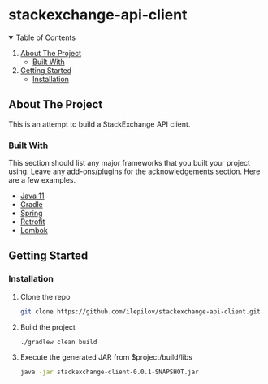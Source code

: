 # stackexchange-api-client

<!-- TABLE OF CONTENTS -->
<details open="open">
  <summary>Table of Contents</summary>
  <ol>
    <li>
      <a href="#about-the-project">About The Project</a>
      <ul>
        <li><a href="#built-with">Built With</a></li>
      </ul>
    </li>
    <li>
      <a href="#getting-started">Getting Started</a>
      <ul>
        <li><a href="#installation">Installation</a></li>
      </ul>
    </li>
  </ol>
</details>



<!-- ABOUT THE PROJECT -->
## About The Project

This is an attempt to build a StackExchange API client.

### Built With

This section should list any major frameworks that you built your project using. Leave any add-ons/plugins for the acknowledgements section. Here are a few examples.
* [Java 11](https://openjdk.java.net/projects/jdk/11/)
* [Gradle](https://gradle.org/)
* [Spring](https://spring.io/)
* [Retrofit](https://square.github.io/retrofit/)
* [Lombok](https://projectlombok.org/)

## Getting Started

### Installation

1. Clone the repo
   ```sh
   git clone https://github.com/ilepilov/stackexchange-api-client.git
   ```
2. Build the project
   ```sh
   ./gradlew clean build
   ```
3. Execute the generated JAR from $project/build/libs
   ```sh
   java -jar stackexchange-client-0.0.1-SNAPSHOT.jar
   ```